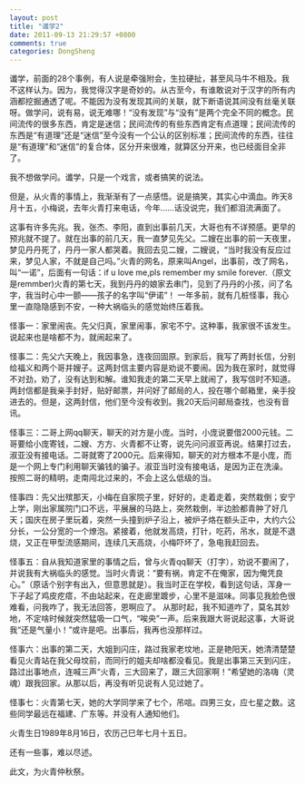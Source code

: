 ```yaml
---
layout: post
title: "谶学2"
date: 2011-09-13 21:29:57 +0800
comments: true
categories: DongSheng
---
```


谶学，前面的28个事例，有人说是牵强附会，生拉硬扯，甚至风马牛不相及。我不这样认为。因为，我觉得汉字是奇妙的。从古至今，有谁敢说对于汉字的所有内涵都挖掘通透了呢。不能因为没有发现其间的关联，就下断语说其间没有丝毫关联呀。做学问，说有易，说无难哪！“没有发现”与“没有”是两个完全不同的概念。民间流传的很多东西，肯定是迷信；民间流传的有些东西肯定有点道理；民间流传的东西是“有道理”还是“迷信”至今没有一个公认的区别标准；民间流传的东西，往往是“有道理"和“迷信”的复合体，区分开来很难，就算区分开来，也已经面目全非了。

我不想做学问。谶学，只是一个戏言，或者搞笑的说法。

但是，从火青的事情上，我渐渐有了一点感悟。说是搞笑，其实心中滴血。昨天8月十五，小梅说，去年火青打来电话，今年……话没说完，我们都泪流满面了。

这事有许多先兆。我，张杰、李阳，直到出事前几天，大哥也有不详预感。更早的预兆就不提了。就在出事的前几天，我一直梦见先父。二嫂在出事的前一天夜里，梦见丹丹死了，丹丹一家人都哭着。我回去见二嫂，二嫂说，“当时我没有反应过来，梦见人家，不就是自己吗。”火青的网名，原来叫Angel，出事前，改了网名，叫“一诺”，后面有一句话：if u love me,pls remember my smile forever.（原文是remmber)火青的第七天，我到丹丹的娘家去串门，见到了丹丹的小孩，问了名字，我当时心中一颤——孩子的名字叫“伊诺”！
一年多前，就有几桩怪事，我心里一直隐隐感到不安，一种大祸临头的感觉始终压着我。

怪事一：家里闹丧。先父归真，家里闹事，家宅不宁。这种事，我家很不该发生。说起来也是啥都不为，就闹起来了。

怪事二：先父六天晚上，我因事急，连夜回固原。到家后，我写了两封长信，分别给福义和两个哥并嫂子。这两封信主要内容是劝说不要闹。因为我在家时，就觉得不对劲，劝了，没有达到和解。谁知我走的第二天早上就闹了，我写信时不知道。两封信都是我亲手封好，贴好邮票，并问好了邮局的人，投在哪个邮箱里，亲手投进去的。但是，这两封信，他们至今没有收到。我20天后问邮局查找，也没有音讯。

怪事三：二哥上网qq聊天，聊天的对方是小庞。当时，小庞说要借2000元钱。二哥要给小庞寄钱，二嫂、方方、火青都不让寄，说先问问淑亚再说。结果打过去，淑亚没有接电话。二哥就寄了2000元。后来得知，聊天的对方根本不是小庞，而是一个网上专门利用聊天骗钱的骗子。淑亚当时没有接电话，是因为正在洗澡。
按照二哥的精明，走南闯北过来的，不会上这么低级的当。

怪事四：先父出殡那天，小梅在自家院子里，好好的，走着走着，突然栽倒；安宁上学，刚出家属院门口不远，平展展的马路上，突然栽倒，半边脸都青肿了好几天；国庆在房子里玩着，突然一头撞到炉子沿上，被炉子烙在额头正中，大约六公分长，一公分宽的一个燎泡。紧接着，他就发高烧，打针，吃药，吊水，就是不退烧，又正在甲型流感期间，连续几天高烧，小梅吓坏了，急电我赶回去。

怪事五：自从我知道家里的事情之后，曾与火青qq聊天（打字），劝说不要闹了，并说我有大祸临头的感觉。当时火青说：“要有祸，肯定不在俺家，因为俺凭良心。”（原话个别字有出入，但意思就是）。我当时正在学校，看到这句话，浑身一下子起了鸡皮疙瘩，不由站起来，在走廊里踱步，心里不是滋味。同事见我脸色很难看，问我咋了，我无法回答，恩啊应了。
从那时起，我不知道咋了，莫名其妙地，不定啥时候就突然猛吸一口气，“唉央”一声。后来我跟大哥说起这事，大哥说我“还是气量小！”或许是吧。出事后，我再也没那样过。

 怪事六：出事的第二天，大姐到闪庄，路过我家老坟地，正是艳阳天，她清清楚楚看见火青站在我父母坟前，而同行的姐夫却啥都没看见。我是出事第三天到闪庄，路过出事地点，连喊三声“火青，三大回来了，跟三大回家啊！”希望她的洛嗨（灵魂）跟我回家。从那以后，再没有听见说有人见过她了。

怪事七：火青第七天，她的大学同学来了七个，吊唁。四男三女，应七星之数。这些同学最远在福建、广东等。并没有人通知他们。

火青生日1989年8月16日，农历己巳年七月十五日。

还有一些事，难以尽述。

此文，为火青仲秋祭。
